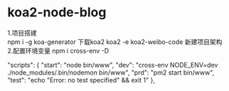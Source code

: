 # koa2-node-blog
1.项目搭建    
npm i -g koa-generator   下载koa2
koa2 -e koa2-weibo-code 新建项目架构  
2.配置环境变量
npm i cross-env -D

  "scripts": {
    "start": "node bin/www",
    "dev": "cross-env NODE_ENV=dev ./node_modules/.bin/nodemon bin/www",
    "prd": "pm2 start bin/www",
    "test": "echo \"Error: no test specified\" && exit 1"
  }, 

